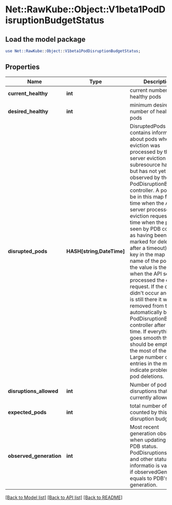 # Net::RawKube::Object::V1beta1PodDisruptionBudgetStatus

## Load the model package
```perl
use Net::RawKube::Object::V1beta1PodDisruptionBudgetStatus;
```

## Properties
Name | Type | Description | Notes
------------ | ------------- | ------------- | -------------
**current_healthy** | **int** | current number of healthy pods | 
**desired_healthy** | **int** | minimum desired number of healthy pods | 
**disrupted_pods** | **HASH[string,DateTime]** | DisruptedPods contains information about pods whose eviction was processed by the API server eviction subresource handler but has not yet been observed by the PodDisruptionBudget controller. A pod will be in this map from the time when the API server processed the eviction request to the time when the pod is seen by PDB controller as having been marked for deletion (or after a timeout). The key in the map is the name of the pod and the value is the time when the API server processed the eviction request. If the deletion didn&#39;t occur and a pod is still there it will be removed from the list automatically by PodDisruptionBudget controller after some time. If everything goes smooth this map should be empty for the most of the time. Large number of entries in the map may indicate problems with pod deletions. | 
**disruptions_allowed** | **int** | Number of pod disruptions that are currently allowed. | 
**expected_pods** | **int** | total number of pods counted by this disruption budget | 
**observed_generation** | **int** | Most recent generation observed when updating this PDB status. PodDisruptionsAllowed and other status informatio is valid only if observedGeneration equals to PDB&#39;s object generation. | [optional] 

[[Back to Model list]](../README.md#documentation-for-models) [[Back to API list]](../README.md#documentation-for-api-endpoints) [[Back to README]](../README.md)


